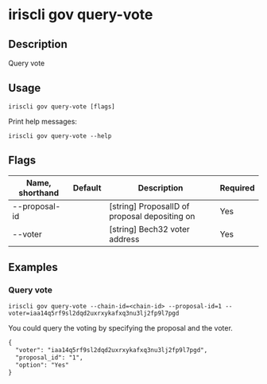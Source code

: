 # iriscli gov query-vote

## Description

Query vote

## Usage

```
iriscli gov query-vote [flags]
```

Print help messages:

```
iriscli gov query-vote --help
```

## Flags

| Name, shorthand | Default                    | Description                                                                                                                                          | Required |
| --------------- | -------------------------- | ---------------------------------------------------------------------------------------------------------------------------------------------------- | -------- |
| --proposal-id   |                            | [string] ProposalID of proposal depositing on                                                                                                        | Yes      |
| --voter         |                            | [string] Bech32 voter address                                                                                                                        | Yes      |

## Examples

### Query vote

```shell
iriscli gov query-vote --chain-id=<chain-id> --proposal-id=1 --voter=iaa14q5rf9sl2dqd2uxrxykafxq3nu3lj2fp9l7pgd
```

You could query the voting by specifying the proposal and the voter.

```txt
{
  "voter": "iaa14q5rf9sl2dqd2uxrxykafxq3nu3lj2fp9l7pgd",
  "proposal_id": "1",
  "option": "Yes"
}
```
